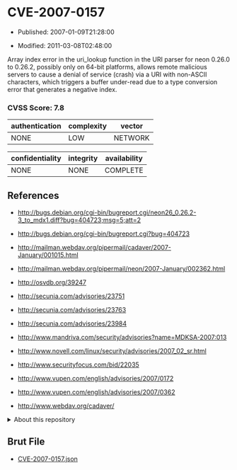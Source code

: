 # CVE-2007-0157

- Published: 2007-01-09T21:28:00

- Modified: 2011-03-08T02:48:00

Array index error in the uri_lookup function in the URI parser for neon 0.26.0 to 0.26.2, possibly only on 64-bit platforms, allows remote malicious servers to cause a denial of service (crash) via a URI with non-ASCII characters, which triggers a buffer under-read due to a type conversion error that generates a negative index.

### CVSS Score: **7.8**

| authentication | complexity | vector |
| --- | --- | --- |
| NONE | LOW | NETWORK |

| confidentiality | integrity | availability |
| --- | --- | --- |
| NONE | NONE | COMPLETE |

## References

* http://bugs.debian.org/cgi-bin/bugreport.cgi/neon26_0.26.2-3_to_mdx1.diff?bug=404723;msg=5;att=2

* http://bugs.debian.org/cgi-bin/bugreport.cgi?bug=404723

* http://mailman.webdav.org/pipermail/cadaver/2007-January/001015.html

* http://mailman.webdav.org/pipermail/neon/2007-January/002362.html

* http://osvdb.org/39247

* http://secunia.com/advisories/23751

* http://secunia.com/advisories/23763

* http://secunia.com/advisories/23984

* http://www.mandriva.com/security/advisories?name=MDKSA-2007:013

* http://www.novell.com/linux/security/advisories/2007_02_sr.html

* http://www.securityfocus.com/bid/22035

* http://www.vupen.com/english/advisories/2007/0172

* http://www.vupen.com/english/advisories/2007/0362

* http://www.webdav.org/cadaver/

<details>
<summary>About this repository</summary> 

  This repository is part of the project [Live Hack CVE](https://github.com/Live-Hack-CVE). Main website can be found [www.live-hack.org](https://www.live-hack.org) 
  
  Made by [Sn0wAlice](https://github.com/Sn0wAlice) for the people that care about security and need to have a feed of the latest CVEs. Hope you enjoy it, don't forget to star the repo and follow me on [Twitter](https://twitter.com/Sn0wAlice) and [Github](https://github.com/Sn0wAlice). And that is my [personnal website](https://www.alice-snow.me/)

  - [Home Page](https://github.com/Live-Hack-CVE)
  - [Framework](https://github.com/Live-Hack-CVE/cve-framework)
  - [CVE database](https://github.com/Live-Hack-CVE/full_database)
  - [Changelog](https://github.com/Live-Hack-CVE/Changelog)
</details>

## Brut File

* [CVE-2007-0157.json](https://raw.githubusercontent.com/Live-Hack-CVE/full_database/main/cves/2007/CVE-2007-0157.json)

